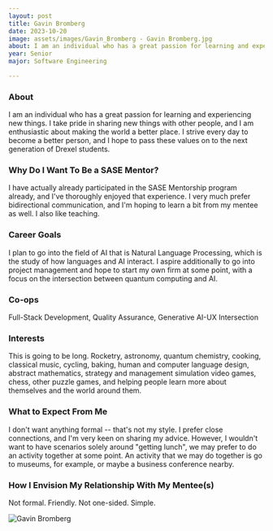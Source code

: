 ```yaml
---
layout: post
title: Gavin Bromberg 
date: 2023-10-20
image: assets/images/Gavin_Bromberg - Gavin Bromberg.jpg
about: I am an individual who has a great passion for learning and experiencing new things. I take pride in sharing new things with other people, and I am enthusiastic about making the world a better place. I strive every day to become a better person, and I hope to pass these values on to the next generation of Drexel students.
year: Senior
major: Software Engineering

---
```


### About

I am an individual who has a great passion for learning and experiencing new things. I take pride in sharing new things with other people, and I am enthusiastic about making the world a better place. I strive every day to become a better person, and I hope to pass these values on to the next generation of Drexel students.

### Why Do I Want To Be a SASE Mentor?

I have actually already participated in the SASE Mentorship program already, and I've thoroughly enjoyed that experience. I very much prefer bidirectional communication, and I'm hoping to learn a bit from my mentee as well. I also like teaching.

### Career Goals

I plan to go into the field of AI that is Natural Language Processing, which is the study of how languages and AI interact. I aspire additionally to go into project management and hope to start my own firm at some point, with a focus on the intersection between quantum computing and AI.

### Co-ops

Full-Stack Development, Quality Assurance, Generative AI-UX Intersection

### Interests

This is going to be long. Rocketry, astronomy, quantum chemistry, cooking, classical music, cycling, baking, human and computer language design, abstract mathematics, strategy and management simulation video games, chess, other puzzle games, and helping people learn more about themselves and the world around them.

### What to Expect From Me

I don't want anything formal -- that's not my style. I prefer close connections, and I'm very keen on sharing my advice. However, I wouldn't want to have scenarios solely around "getting lunch", we may prefer to do an activity together at some point. An activity that we may do together is go to museums, for example, or maybe a business conference nearby.

### How I Envision My Relationship With My Mentee(s) 

Not formal. Friendly. Not one-sided. Simple.

<div class="text-center my-5">
    <img src="https://sase-drexel.github.io/mentorship-2023/assets/images/Gavin_Bromberg - Gavin Bromberg.jpg" alt="Gavin Bromberg" class="rounded post-img" />
</div>
